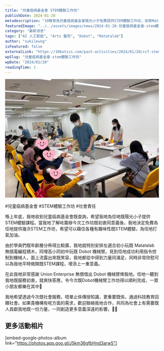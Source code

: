 ```yaml
---
title: "兒童癌病基金會 STEM體驗工作坊"
publishDate: 2024-01-20
metadescription: "10教育為兒童癌病基金會陽光小子免費提供STEM體驗工作坊，安排Matatalab無插電編程積木和Dobot機械臂活動，通過科技教育回饋社會，為有需要的人貢獻力量。"
featuredImage: "../../assets/images/news/2024-01-20-兒童癌病基金會-stem體驗工作坊/image1.jpg"
category: "最新消息"
tags: ["AI 人工智能", "Arts 藝術", "Dobot", "Matatalab"]
author: "sukileung"
isFeatured: false
externalLink: "https://10botics.com/past-activities/2024/01/20/ccf-stemworkshop/"
wpSlug: "兒童癌病基金會-stem體驗工作坊"
wpDate: "2024/01/20"
readingTime: 1
---
```


![](../../assets/images/news/2024-01-20-兒童癌病基金會-stem體驗工作坊/image2.jpg)

#兒童癌病基金會 #STEM體驗工作坊 #社會責任

喺上年底，我哋收到兒童癌病基金會既查詢，希望我哋為佢哋既陽光小子提供STEM體驗課程。當我地了解咗籌辦今次工作坊既初衷同意義後，我地決定免費為佢地提供幾次STEM工作坊，希望可以藉住各種有趣味性既STEM體驗，為佢地打氣加油。

由於學員們既年齡層分佈得比較廣，我地就特別安排左適合初小玩既 Matatalab 無插電編程積木，同埋高小同初中玩既 Dobot 機械臂。見到佢地成功利用指令控制到機械人，面上流露出來既笑容，我地都從中得到力量同滿足，同時非常欣慰可以為我地平時做開既STEM課程，增添上一重意義。

在此我哋非常感謝 Union Enterprise 無償借出 Dobot 機械臂俾我地。佢地一聽到我地既服務初衷，就爽快答應，令今次既Dobot機械臂工作坊得以順利完成，一眾小朋友都樂在其中🌈

我地希望透過今次既社會服務，唔單止係傳授知識，更重要既係，通過科技教育回饋社會。如果貴機構有呢方面的需求，歡迎聯絡我地合作，共同為社會上有需要既人貢獻我地既一份力量，一同創造更多意義深遠的影響。🌱💪

## 更多活動相片

[embed-google-photos-album link="https://photos.app.goo.gl/J5km36gfbHnd3arw5"]